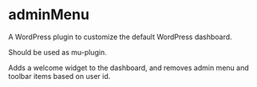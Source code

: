 # adminMenu
A WordPress plugin to customize the default WordPress dashboard.

Should be used as mu-plugin.

Adds a welcome widget to the dashboard, and removes admin menu and toolbar items based on user id.
